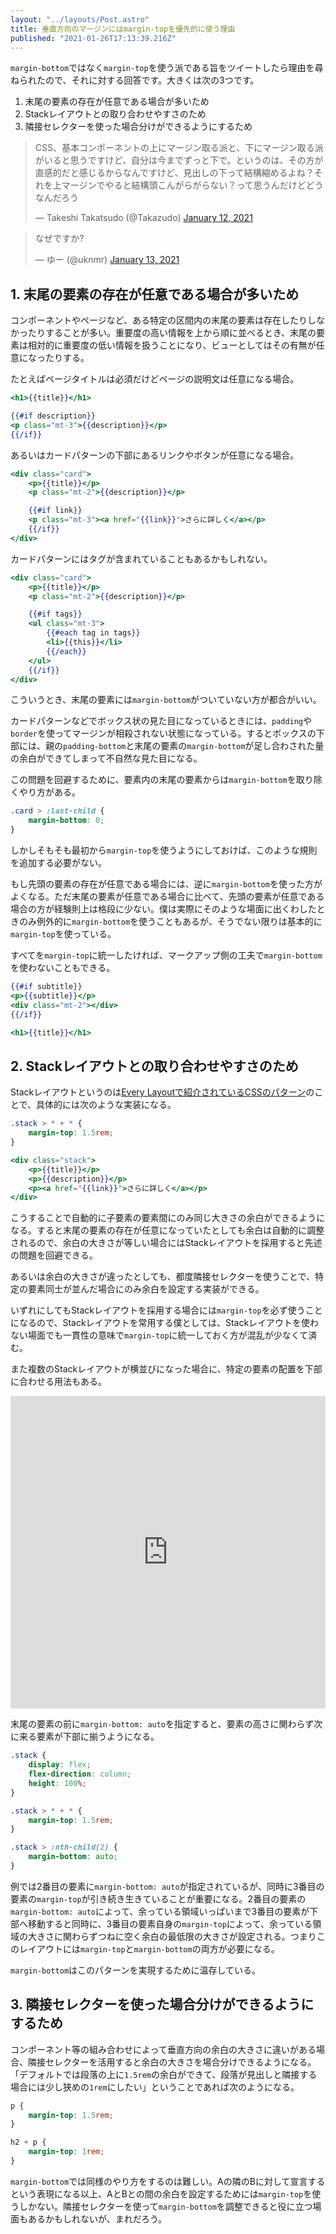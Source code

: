 ```yaml
---
layout: "../layouts/Post.astro"
title: 垂直方向のマージンにはmargin-topを優先的に使う理由
published: "2021-01-26T17:13:39.216Z"
---
```


<script async src="https://platform.twitter.com/widgets.js" charset="utf-8"></script>

`margin-bottom`ではなく`margin-top`を使う派である旨をツイートしたら理由を尋ねられたので、それに対する回答です。大きくは次の3つです。

1. 末尾の要素の存在が任意である場合が多いため
2. Stackレイアウトとの取り合わせやすさのため
3. 隣接セレクターを使った場合分けができるようにするため

<blockquote class="twitter-tweet"><p lang="ja" dir="ltr">CSS、基本コンポーネントの上にマージン取る派と、下にマージン取る派がいると思うですけど、自分は今までずっと下で。というのは、その方が直感的だと感じるからなんですけど、見出しの下って結構縮めるよね？それを上マージンでやると結構頭こんがらがらない？って思うんだけどどうなんだろう</p>&mdash; Takeshi Takatsudo (@Takazudo) <a href="https://twitter.com/Takazudo/status/1348988615620128769?ref_src=twsrc%5Etfw">January 12, 2021</a></blockquote>

<blockquote class="twitter-tweet"><p lang="ja" dir="ltr">なぜですか?</p>&mdash; ゆー (@uknmr) <a href="https://twitter.com/uknmr/status/1349155640841695233?ref_src=twsrc%5Etfw">January 13, 2021</a></blockquote>

## 1. 末尾の要素の存在が任意である場合が多いため

コンポーネントやページなど、ある特定の区間内の末尾の要素は存在したりしなかったりすることが多い。重要度の高い情報を上から順に並べるとき、末尾の要素は相対的に重要度の低い情報を扱うことになり、ビューとしてはその有無が任意になったりする。

たとえばページタイトルは必須だけどページの説明文は任意になる場合。

```handlebars
<h1>{{title}}</h1>

{{#if description}}
<p class="mt-3">{{description}}</p>
{{/if}}
```

あるいはカードパターンの下部にあるリンクやボタンが任意になる場合。

```handlebars
<div class="card">
	<p>{{title}}</p>
	<p class="mt-2">{{description}}</p>

	{{#if link}}
	<p class="mt-3"><a href="{{link}}">さらに詳しく</a></p>
	{{/if}}
</div>
```

カードパターンにはタグが含まれていることもあるかもしれない。

```handlebars
<div class="card">
	<p>{{title}}</p>
	<p class="mt-2">{{description}}</p>

	{{#if tags}}
	<ul class="mt-3">
		{{#each tag in tags}}
		<li>{{this}}</li>
		{{/each}}
	</ul>
	{{/if}}
</div>
```

こういうとき、末尾の要素には`margin-bottom`がついていない方が都合がいい。

カードパターンなどでボックス状の見た目になっているときには、`padding`や`border`を使ってマージンが相殺されない状態になっている。するとボックスの下部には、親の`padding-bottom`と末尾の要素の`margin-bottom`が足し合わされた量の余白ができてしまって不自然な見た目になる。

この問題を回避するために、要素内の末尾の要素からは`margin-bottom`を取り除くやり方がある。

```css
.card > :last-child {
	margin-bottom: 0;
}
```

しかしそもそも最初から`margin-top`を使うようにしておけば、このような規則を追加する必要がない。

もし先頭の要素の存在が任意である場合には、逆に`margin-bottom`を使った方がよくなる。ただ末尾の要素が任意である場合に比べて、先頭の要素が任意である場合の方が経験則上は格段に少ない。僕は実際にそのような場面に出くわしたときのみ例外的に`margin-bottom`を使うこともあるが、そうでない限りは基本的に`margin-top`を使っている。

すべてを`margin-top`に統一したければ、マークアップ側の工夫で`margin-bottom`を使わないこともできる。

```handlebars
{{#if subtitle}}
<p>{{subtitle}}</p>
<div class="mt-2"></div>
{{/if}}

<h1>{{title}}</h1>
```

## 2. Stackレイアウトとの取り合わせやすさのため

Stackレイアウトというのは[Every Layoutで紹介されているCSSのパターン](https://every-layout.dev/layouts/stack/)のことで、具体的には次のような実装になる。

```css
.stack > * + * {
	margin-top: 1.5rem;
}
```

```handlebars
<div class="stack">
	<p>{{title}}</p>
	<p>{{description}}</p>
	<p><a href="{{link}}">さらに詳しく</a></p>
</div>
```

こうすることで自動的に子要素の要素間にのみ同じ大きさの余白ができるようになる。すると末尾の要素の存在が任意になっていたとしても余白は自動的に調整されるので、余白の大きさが等しい場合にはStackレイアウトを採用すると先述の問題を回避できる。

あるいは余白の大きさが違ったとしても、都度隣接セレクターを使うことで、特定の要素同士が並んだ場合にのみ余白を設定する実装ができる。

いずれにしてもStackレイアウトを採用する場合には`margin-top`を必ず使うことになるので、Stackレイアウトを常用する僕としては、Stackレイアウトを使わない場面でも一貫性の意味で`margin-top`に統一しておく方が混乱が少なくて済む。

また複数のStackレイアウトが横並びになった場合に、特定の要素の配置を下部に合わせる用法もある。

<iframe height="500" style="width: 100%;" scrolling="no" title="Card Grid by Stack Layouts" src="https://codepen.io/yuheiy/embed/oNzKZOr?height=500&theme-id=light&default-tab=result" frameborder="no" loading="lazy" allowtransparency="true" allowfullscreen="true">
  See the Pen <a href='https://codepen.io/yuheiy/pen/oNzKZOr'>Card Grid by Stack Layouts</a> by Yuhei Yasuda
  (<a href='https://codepen.io/yuheiy'>@yuheiy</a>) on <a href='https://codepen.io'>CodePen</a>.
</iframe>

末尾の要素の前に`margin-bottom: auto`を指定すると、要素の高さに関わらず次に来る要素が下部に揃うようになる。

```css
.stack {
	display: flex;
	flex-direction: column;
	height: 100%;
}

.stack > * + * {
	margin-top: 1.5rem;
}

.stack > :nth-child(2) {
	margin-bottom: auto;
}
```

例では2番目の要素に`margin-bottom: auto`が指定されているが、同時に3番目の要素の`margin-top`が引き続き生きていることが重要になる。2番目の要素の`margin-bottom: auto`によって、余っている領域いっぱいまで3番目の要素が下部へ移動すると同時に、3番目の要素自身の`margin-top`によって、余っている領域の大きさに関わらずつねに空く余白の最低限の大きさが設定される。つまりこのレイアウトには`margin-top`と`margin-bottom`の両方が必要になる。

`margin-bottom`はこのパターンを実現するために温存している。

## 3. 隣接セレクターを使った場合分けができるようにするため

コンポーネント等の組み合わせによって垂直方向の余白の大きさに違いがある場合、隣接セレクターを活用すると余白の大きさを場合分けできるようになる。「デフォルトでは段落の上に`1.5rem`の余白ができて、段落が見出しと隣接する場合には少し狭めの`1rem`にしたい」ということであれば次のようになる。

```css
p {
	margin-top: 1.5rem;
}

h2 + p {
	margin-top: 1rem;
}
```

`margin-bottom`では同様のやり方をするのは難しい。Aの隣のBに対して宣言するという表現になる以上、AとBとの間の余白を設定するためには`margin-top`を使うしかない。隣接セレクターを使って`margin-bottom`を調整できると役に立つ場面もあるかもしれないが、まれだろう。
